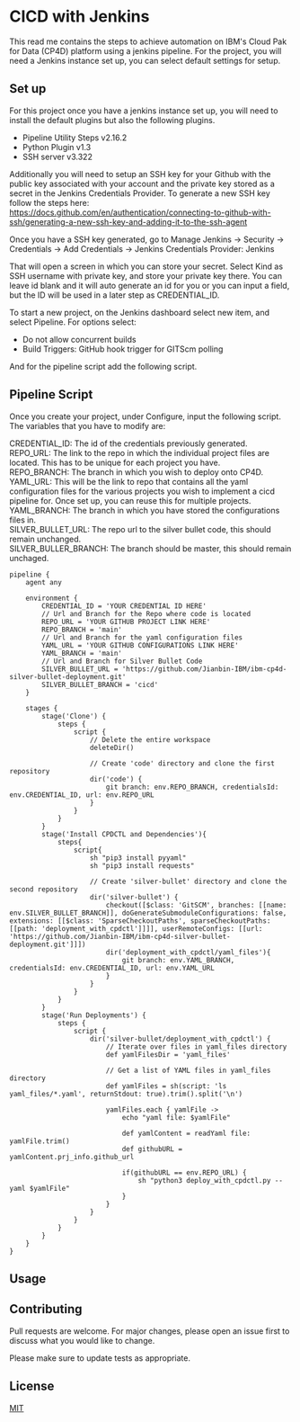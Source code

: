 # CICD with Jenkins
This read me contains the steps to achieve automation on IBM's Cloud Pak for Data (CP4D) platform using a jenkins pipeline. For the project, you will need a Jenkins instance set up, you can select default settings for setup. 

## Set up

For this project once you have a jenkins instance set up, you will need to install the default plugins but also the following plugins.

- Pipeline Utility Steps v2.16.2
- Python Plugin v1.3
- SSH server v3.322 

Additionally you will need to setup an SSH key for your Github with the public key associated with your account and the private key stored as a secret in the Jenkins Credentials Provider. To generate a new SSH key follow the steps here: https://docs.github.com/en/authentication/connecting-to-github-with-ssh/generating-a-new-ssh-key-and-adding-it-to-the-ssh-agent

Once you have a SSH key generated, go to Manage Jenkins -> Security -> Credentials -> Add Credentials -> Jenkins Credentials Provider: Jenkins

That will open a screen in which you can store your secret. Select Kind as SSH username with private key, and store your private key there. You can leave id blank and it will auto generate an id for you or you can input a field, but the ID will be used in a later step as CREDENTIAL_ID.

To start a new project, on the Jenkins dashboard select new item, and select Pipeline. For options select:
- Do not allow concurrent builds
- Build Triggers: GitHub hook trigger for GITScm polling

And for the pipeline script add the following script.

## Pipeline Script

Once you create your project, under Configure, input the following script. The variables that you have to modify are:

CREDENTIAL_ID: The id of the credentials previously generated.  
REPO_URL: The link to the repo in which the individual project files are located. This has to be unique for each project you have.   
REPO_BRANCH: The branch in which you wish to deploy onto CP4D.  
YAML_URL: This will be the link to repo that contains all the yaml configuration files for the various projects you wish to implement a cicd pipeline for. Once set up, you can reuse this for multiple projects.  
YAML_BRANCH: The branch in which you have stored the configurations files in.  
SILVER_BULLET_URL: The repo url to the silver bullet code, this should remain unchanged.  
SILVER_BULLER_BRANCH: The branch should be master, this should remain unchaged.
```grovy script
pipeline {
    agent any
    
    environment {
        CREDENTIAL_ID = 'YOUR CREDENTIAL ID HERE'
        // Url and Branch for the Repo where code is located
        REPO_URL = 'YOUR GITHUB PROJECT LINK HERE'
        REPO_BRANCH = 'main'
        // Url and Branch for the yaml configuration files 
        YAML_URL = 'YOUR GITHUB CONFIGURATIONS LINK HERE'
        YAML_BRANCH = 'main'
        // Url and Branch for Silver Bullet Code
        SILVER_BULLET_URL = 'https://github.com/Jianbin-IBM/ibm-cp4d-silver-bullet-deployment.git'
        SILVER_BULLET_BRANCH = 'cicd'
    }
    
    stages {
        stage('Clone') {
            steps {
                script {
                    // Delete the entire workspace
                    deleteDir()

                    // Create 'code' directory and clone the first repository
                    dir('code') {
                        git branch: env.REPO_BRANCH, credentialsId: env.CREDENTIAL_ID, url: env.REPO_URL
                    }
                }
            }
        }
        stage('Install CPDCTL and Dependencies'){
            steps{
                script{
                    sh "pip3 install pyyaml"
                    sh "pip3 install requests"
                    
                    // Create 'silver-bullet' directory and clone the second repository
                    dir('silver-bullet') {
                        checkout([$class: 'GitSCM', branches: [[name: env.SILVER_BULLET_BRANCH]], doGenerateSubmoduleConfigurations: false, extensions: [[$class: 'SparseCheckoutPaths', sparseCheckoutPaths: [[path: 'deployment_with_cpdctl']]]], userRemoteConfigs: [[url: 'https://github.com/Jianbin-IBM/ibm-cp4d-silver-bullet-deployment.git']]])
                        dir('deployment_with_cpdctl/yaml_files'){
                            git branch: env.YAML_BRANCH, credentialsId: env.CREDENTIAL_ID, url: env.YAML_URL
                        }
                    }
                }
            }
        }
        stage('Run Deployments') {
            steps {
                script {
                    dir('silver-bullet/deployment_with_cpdctl') {
                        // Iterate over files in yaml_files directory
                        def yamlFilesDir = 'yaml_files'
            
                        // Get a list of YAML files in yaml_files directory
                        def yamlFiles = sh(script: 'ls yaml_files/*.yaml', returnStdout: true).trim().split('\n')
            
                        yamlFiles.each { yamlFile ->
                            echo "yaml file: $yamlFile"
                            
                            def yamlContent = readYaml file: yamlFile.trim()
                            def githubURL = yamlContent.prj_info.github_url

                            if(githubURL == env.REPO_URL) {
                                sh "python3 deploy_with_cpdctl.py --yaml $yamlFile" 
                            }
                        }
                    }
                }
            }
        }
    }
}

```

## Usage



## Contributing

Pull requests are welcome. For major changes, please open an issue first
to discuss what you would like to change.

Please make sure to update tests as appropriate.

## License

[MIT](https://choosealicense.com/licenses/mit/)
